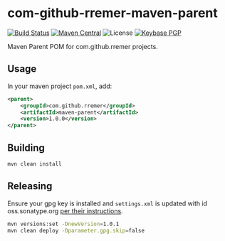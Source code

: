 # com-github-rremer-maven-parent

[![Build Status](https://img.shields.io/travis/rremer/com-github-rremer-maven-parent)](https://travis-ci.org/rremer/com-github-rremer-maven-parent)
[![Maven Central](https://img.shields.io/badge/version-1.0.0-green.svg)](https://search.maven.org/artifact/com.github.rremer/maven-parent/1.0.0/pom)
![License](https://img.shields.io/github/license/rremer/com-github-rremer-maven-parent)
[![Keybase PGP](https://img.shields.io/keybase/pgp/rremer)](https://keybase.io/rremer/pgp_keys.asc)


Maven Parent POM for com.github.rremer projects.

## Usage

In your maven project ```pom.xml```, add:

```xml
<parent>
    <groupId>com.github.rremer</groupId>
    <artifactId>maven-parent</artifactId>
    <version>1.0.0</version>
</parent>
```

## Building

```sh
mvn clean install
```

## Releasing

Ensure your gpg key is installed and ```settings.xml``` is updated with id oss.sonatype.org [per their instructions].

```sh
mvn versions:set -DnewVersion=1.0.1
mvn clean deploy -Dparameter.gpg.skip=false
```

[per their instructions]:https://central.sonatype.org/pages/apache-maven.html
